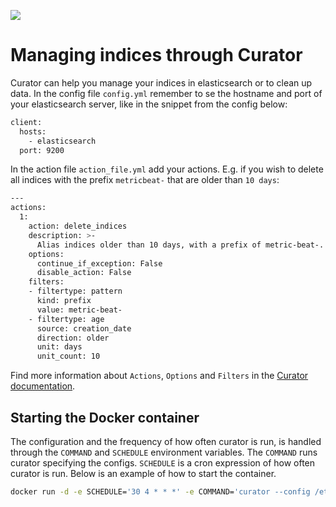 [![](https://images.microbadger.com/badges/image/robinaa/elasticsearch-curator-docker:release-5.0.0.svg)](https://microbadger.com/images/robinaa/elasticsearch-curator-docker:release-5.0.0 "Get your own image badge on microbadger.com")


# Managing indices through Curator


Curator can help you manage your indices in elasticsearch or to clean up data. In the config file `config.yml` remember to se the hostname and port of your elasticsearch server, like in the snippet from the config below:

```bash
client:
  hosts:
    - elasticsearch
  port: 9200
```

In the action file `action_file.yml` add your actions. E.g. if you wish to delete all indices with the prefix `metricbeat-` that are older than `10 days`:

```bash
---
actions:
  1:
    action: delete_indices
    description: >-
      Alias indices older than 10 days, with a prefix of metric-beat-.
    options:
      continue_if_exception: False
      disable_action: False
    filters:
    - filtertype: pattern
      kind: prefix
      value: metric-beat-
    - filtertype: age
      source: creation_date
      direction: older
      unit: days
      unit_count: 10
```

Find more information about `Actions`, `Options` and `Filters` in the [Curator documentation](https://www.elastic.co/guide/en/elasticsearch/client/curator/5.0/about.html).

## Starting the Docker container

The configuration and the frequency of how often curator is run, is handled through the `COMMAND` and `SCHEDULE` environment variables. The `COMMAND` runs curator specifying the configs. `SCHEDULE` is a cron expression of how often curator is run. Below is an example of how to start the container.

```bash
docker run -d -e SCHEDULE='30 4 * * *' -e COMMAND='curator --config /etc/curator/config.yml  /etc/curator/action_file.yml' --network=<name_of_network> --link <name_of_elasticsearch_container>:elasticsearch robinaa/elasticsearch-curator-docker:latest
```
